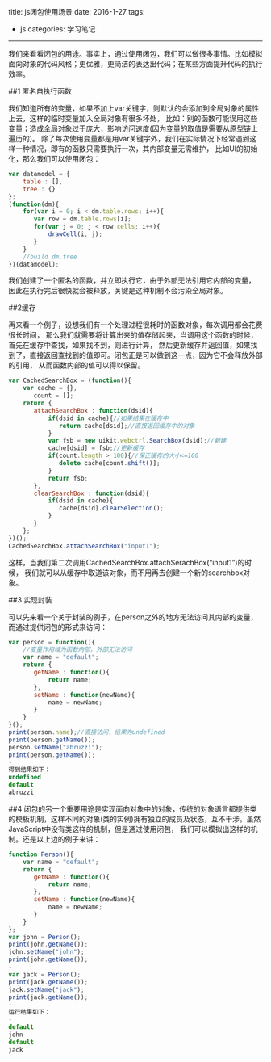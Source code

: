 title: js闭包使用场景
date: 2016-1-27
tags:
- js
categories: 学习笔记
---

我们来看看闭包的用途。事实上，通过使用闭包，我们可以做很多事情。比如模拟面向对象的代码风格；更优雅，更简洁的表达出代码；在某些方面提升代码的执行效率。
<!--more-->
##1 匿名自执行函数

我们知道所有的变量，如果不加上var关键字，则默认的会添加到全局对象的属性上去，这样的临时变量加入全局对象有很多坏处，
比如：别的函数可能误用这些变量；造成全局对象过于庞大，影响访问速度(因为变量的取值是需要从原型链上遍历的)。
除了每次使用变量都是用var关键字外，我们在实际情况下经常遇到这样一种情况，即有的函数只需要执行一次，其内部变量无需维护，
比如UI的初始化，那么我们可以使用闭包：

```javascript 
var datamodel = {  
    table : [],  
    tree : {}  
};  
(function(dm){  
    for(var i = 0; i < dm.table.rows; i++){  
       var row = dm.table.rows[i];  
       for(var j = 0; j < row.cells; i++){  
           drawCell(i, j);  
       }  
    }  
    //build dm.tree
})(datamodel); 
```

我们创建了一个匿名的函数，并立即执行它，由于外部无法引用它内部的变量，
因此在执行完后很快就会被释放，关键是这种机制不会污染全局对象。

##2缓存

再来看一个例子，设想我们有一个处理过程很耗时的函数对象，每次调用都会花费很长时间，
那么我们就需要将计算出来的值存储起来，当调用这个函数的时候，首先在缓存中查找，如果找不到，则进行计算，
然后更新缓存并返回值，如果找到了，直接返回查找到的值即可。闭包正是可以做到这一点，因为它不会释放外部的引用，
从而函数内部的值可以得以保留。

```javascript
var CachedSearchBox = (function(){  
    var cache = {},  
       count = [];  
    return {  
       attachSearchBox : function(dsid){  
           if(dsid in cache){//如果结果在缓存中  
              return cache[dsid];//直接返回缓存中的对象  
           }  
           var fsb = new uikit.webctrl.SearchBox(dsid);//新建  
           cache[dsid] = fsb;//更新缓存  
           if(count.length > 100){//保正缓存的大小<=100  
              delete cache[count.shift()];  
           }  
           return fsb;        
       },  
       clearSearchBox : function(dsid){  
           if(dsid in cache){  
              cache[dsid].clearSelection();    
           }  
       }  
    };  
})();  
CachedSearchBox.attachSearchBox("input1");  
```

这样，当我们第二次调用CachedSearchBox.attachSerachBox(“input1”)的时候，
我们就可以从缓存中取道该对象，而不用再去创建一个新的searchbox对象。

##3 实现封装

可以先来看一个关于封装的例子，在person之外的地方无法访问其内部的变量，而通过提供闭包的形式来访问：

```javascript
var person = function(){  
    //变量作用域为函数内部，外部无法访问  
    var name = "default";      
    return {  
       getName : function(){  
           return name;  
       },  
       setName : function(newName){  
           name = newName;  
       }  
    }  
}();  
print(person.name);//直接访问，结果为undefined  
print(person.getName());  
person.setName("abruzzi");  
print(person.getName());  
-
得到结果如下：
undefined
default
abruzzi
```

##4 闭包的另一个重要用途是实现面向对象中的对象，传统的对象语言都提供类的模板机制，这样不同的对象(类的实例)拥有独立的成员及状态，互不干涉。虽然JavaScript中没有类这样的机制，但是通过使用闭包，
我们可以模拟出这样的机制。还是以上边的例子来讲：

```javascript
function Person(){  
    var name = "default";      
    return {  
       getName : function(){  
           return name;  
       },  
       setName : function(newName){  
           name = newName;  
       }  
    }  
};    
var john = Person();  
print(john.getName());  
john.setName("john");  
print(john.getName());  
- 
var jack = Person();  
print(jack.getName());  
jack.setName("jack");  
print(jack.getName());  
-
运行结果如下：
-
default
john
default
jack
```
